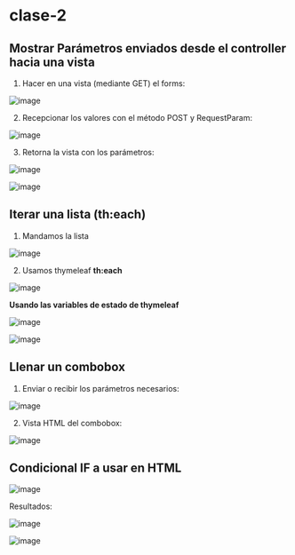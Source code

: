 # clase-2

## Mostrar Parámetros enviados desde el controller hacia una vista
1) Hacer en una vista (mediante GET) el forms:
   
![image](https://github.com/SergioABS-GTICS/clase-2/assets/154263057/b2f8306d-a42f-499a-a15d-28b214990b0f)

2) Recepcionar los valores con el método POST y RequestParam:
   
![image](https://github.com/SergioABS-GTICS/clase-2/assets/154263057/ce703e10-e8d0-4cc7-952a-ff8485674972)

3) Retorna la vista con los parámetros:

![image](https://github.com/SergioABS-GTICS/clase-2/assets/154263057/5aba3c82-74ae-4410-a5b4-a5d41fc9bdfa)

![image](https://github.com/SergioABS-GTICS/clase-2/assets/154263057/fdae1b34-a8a9-4d41-bacd-ce3760349501)


## Iterar una lista (**th:each**)

1) Mandamos la lista
   
![image](https://github.com/SergioABS-GTICS/clase-2/assets/154263057/8ea3fe8b-c503-416b-9cb3-0fa860f9ab6d)

2) Usamos thymeleaf **th:each**

![image](https://github.com/SergioABS-GTICS/clase-2/assets/154263057/ff5d2476-bf68-4d1f-ab2c-b4a56ef6b6ea)

**Usando las variables de estado de thymeleaf**

![image](https://github.com/SergioABS-GTICS/clase-2/assets/154263057/76b6d7c5-9dc9-45a6-902c-cf4523ef4a1e)

![image](https://github.com/SergioABS-GTICS/clase-2/assets/154263057/345e8712-d105-4c84-80ef-9c290d20d477)

## Llenar un combobox
1) Enviar o recibir los parámetros necesarios:
   
![image](https://github.com/SergioABS-GTICS/clase-2/assets/154263057/2abb6802-d699-49fe-a55d-8a3ac20abca0)

2) Vista HTML del combobox:

![image](https://github.com/SergioABS-GTICS/clase-2/assets/154263057/86b187de-e01d-4d80-9641-7b891b71e287)

## Condicional IF a usar en HTML

![image](https://github.com/SergioABS-GTICS/clase-2/assets/154263057/7c19e9fa-a789-4b58-a9d6-fc932ad032f2)

Resultados:

![image](https://github.com/SergioABS-GTICS/clase-2/assets/154263057/ea9e0061-ed5e-4be4-ae22-df6db878f567)

![image](https://github.com/SergioABS-GTICS/clase-2/assets/154263057/4b30e446-5c44-4b85-88d9-029589162d0e)

##

